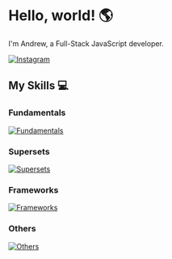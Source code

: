 # Hello, world! 🌎

I'm Andrew, a Full-Stack JavaScript developer.

[![Instagram](https://img.shields.io/badge/Instagram-E4405F?style=for-the-badge&logo=instagram&logoColor=white)](https://www.instagram.com/dreyydk/)

## My Skills 💻

### Fundamentals

[![Fundamentals](https://skillicons.dev/icons?i=html,css,js)](https://skillicons.dev)

### Supersets 

[![Supersets](https://skillicons.dev/icons?i=ts,sass)](https://skillicons.dev)

### Frameworks

[![Frameworks](https://skillicons.dev/icons?i=react,bootstrap,nextjs,express)](https://skillicons.dev)

### Others

[![Others](https://skillicons.dev/icons?i=vscode,npm,babel,webpack,vite,nodejs,postgres,sequelize)](https://skillicons.dev)
